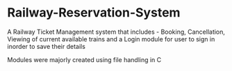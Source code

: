 # Railway-Reservation-System

A Railway Ticket Management system that includes - Booking, Cancellation, Viewing of current available trains and a Login module 
for user to sign in inorder to save their details

Modules were majorly created using file handling in C
